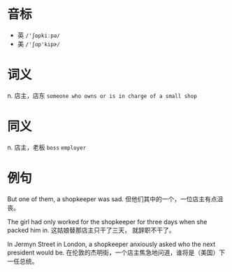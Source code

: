 # 音标

- 英 `/'ʃɒpkiːpə/`
- 美 `/'ʃɑp'kipɚ/`

# 词义

n. 店主，店东
`someone who owns or is in charge of a small shop`

# 同义

n. 店主，老板
`boss` `employer`

# 例句

But one of them, a shopkeeper was sad.
但他们其中的一个，一位店主有点沮丧。

The girl had only worked for the shopkeeper for three days when she packed him in.
这姑娘替那店主只干了三天， 就辞职不干了。

In Jermyn Street in London, a shopkeeper anxiously asked who the next president would be.
在伦敦的杰明街，一个店主焦急地问道，谁将是（美国）下一任总统。


